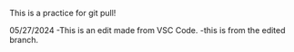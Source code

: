 This is a practice for git pull!

05/27/2024
-This is an edit made from VSC Code.
-this is from the edited branch.
